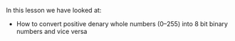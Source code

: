 In this lesson we have looked at:

- How to convert positive denary whole numbers (0–255) into 8 bit binary numbers and vice versa
